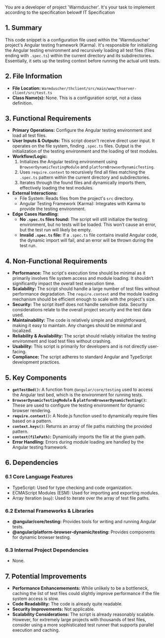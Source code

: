 You are a developer of project 'Warmduscher'. It's your task to implement according to the specification below# IT Specification

## 1. Summary

This code snippet is a configuration file used within the 'Warmduscher' project's Angular testing framework (Karma). It's responsible for initializing the Angular testing environment and recursively loading all test files (files ending with `.spec.ts`) within the current directory and its subdirectories. Essentially, it sets up the testing context before running the actual unit tests.

## 2. File Information

- **File Location:** `Warmduscher/thclient/src/main/www/thserver-client/src/test.ts`
- **Class Name(s):** None. This is a configuration script, not a class definition.

## 3. Functional Requirements

- **Primary Operations:** Configure the Angular testing environment and load all test files.
- **User Inputs & Outputs:**  This script doesn't receive direct user input. It operates on the file system, finding `.spec.ts` files. Output is the initialization of the testing environment and the loading of test modules.
- **Workflow/Logic:**
    1.  Initializes the Angular testing environment using `BrowserDynamicTestingModule` and `platformBrowserDynamicTesting`.
    2.  Uses `require.context` to recursively find all files matching the `.spec.ts` pattern within the current directory and subdirectories.
    3.  Iterates through the found files and dynamically imports them, effectively loading the test modules.
- **External Interactions:**
    - File System: Reads files from the project's `src` directory.
    - Angular Testing Framework (Karma): Integrates with Karma to provide the testing environment.
- **Edge Cases Handling:**
    - **No `.spec.ts` files found:**  The script will still initialize the testing environment, but no tests will be loaded.  This won’t cause an error, but the test run will likely be empty.
    - **Invalid `.spec.ts` file:** If a `.spec.ts` file contains invalid Angular code, the dynamic import will fail, and an error will be thrown during the test run.

## 4. Non-Functional Requirements

- **Performance:** The script's execution time should be minimal as it primarily involves file system access and module loading.  It shouldn’t significantly impact the overall test execution time.
- **Scalability:** The script should handle a large number of test files without performance degradation. The `require.context` and the module loading mechanism should be efficient enough to scale with the project's size.
- **Security:** The script itself does not handle sensitive data. Security considerations relate to the overall project security and the test data used.
- **Maintainability:**  The code is relatively simple and straightforward, making it easy to maintain.  Any changes should be minimal and localized.
- **Reliability & Availability:**  The script should reliably initialize the testing environment and load test files without crashing.
- **Usability:** This script is primarily for developers and is not directly user-facing.
- **Compliance:**  The script adheres to standard Angular and TypeScript development practices.

## 5. Key Components

- **`getTestBed()`:**  A function from `@angular/core/testing` used to access the Angular test bed, which is the environment for running tests.
- **`BrowserDynamicTestingModule` & `platformBrowserDynamicTesting()`:** These are used to configure the testing environment for dynamic browser rendering.
- **`require.context()`:**  A Node.js function used to dynamically require files based on a pattern.
- **`context.keys()`:** Returns an array of file paths matching the provided pattern.
- **`context(filePath)`:** Dynamically imports the file at the given path.
- **Error Handling:**  Errors during module loading are handled by the Angular testing framework.

## 6. Dependencies

### 6.1 Core Language Features

- TypeScript: Used for type checking and code organization.
- ECMAScript Modules (ESM):  Used for importing and exporting modules.
- Array Iteration (`map`): Used to iterate over the array of test file paths.

### 6.2 External Frameworks & Libraries

- **@angular/core/testing:** Provides tools for writing and running Angular tests.
- **@angular/platform-browser-dynamic/testing:**  Provides components for dynamic browser testing.

### 6.3 Internal Project Dependencies
- None.

## 7. Potential Improvements

- **Performance Enhancemements:**  While unlikely to be a bottleneck, caching the list of test files could slightly improve performance if the file system access is slow.
- **Code Readability:** The code is already quite readable.
- **Security Improvements:** Not applicable.
- **Scalability Considerations:** The script is already reasonably scalable. However, for extremely large projects with thousands of test files, consider using a more sophisticated test runner that supports parallel execution and caching.